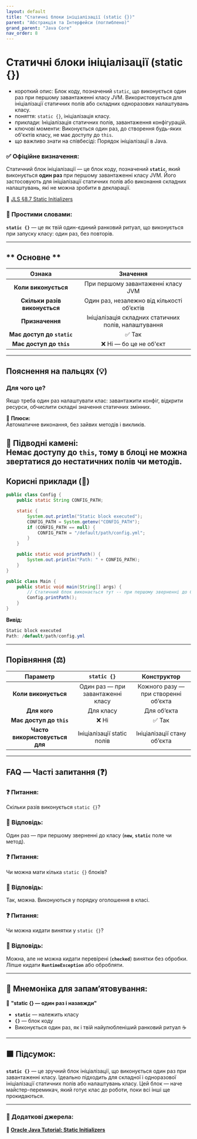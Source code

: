 ```yaml
---
layout: default
title: "Статичні блоки ініціалізації (static {})"
parent: "Абстракція та Інтерфейси (поглиблено)"
grand_parent: "Java Core"
nav_order: 8
---
```


# Статичні блоки ініціалізації (static {})

*   короткий опис: Блок коду, позначений `static`, що виконується один раз при першому завантаженні класу JVM. Використовується для ініціалізації статичних полів або складних одноразових налаштувань класу.
*   поняття: `static {}`, ініціалізація класу.
*   приклади: Ініціалізація статичних полів, завантаження конфігурацій.
*   ключові моменти: Виконується один раз, до створення будь-яких об'єктів класу, не має доступу до `this`.
*   що важливо знати на співбесіді: Порядок ініціалізації в Java.

### **✅ Офіційне визначення:**

Статичний блок ініціалізації — це блок коду, позначений **`static`**, який виконується **один раз** при першому завантаженні класу JVM. Його застосовують для ініціалізації статичних полів або виконання складних налаштувань, які не можна зробити в декларації.

🔗 [JLS §8.7 Static Initializers](https://docs.oracle.com/javase/specs/jls/se17/html/jls-8.html#jls-8.7)

### **🧠 Простими словами:**

**`static {}`** — це як твій один-єдиний ранковий ритуал, що виконується при запуску класу: один раз, без повторів.

---

## ** Основне **


| Ознака | Значення |
| :---: | :---: |
| **Коли виконується** | При першому завантаженні класу JVM |
| **Скільки разів виконується** | Один раз, незалежно від кількості об’єктів |
| **Призначення** | Ініціалізація складних статичних полів, налаштування |
| **Має доступ до `static`** | ✅ Так |
| **Має доступ до `this`** | ❌ Ні — бо це не об'єкт |

---

## **Пояснення на пальцях (💡)**

### **Для чого це?**

Якщо треба один раз налаштувати клас: завантажити конфіг, відкрити ресурси, обчислити складні значення статичних змінних.

🔸 **Плюси:**  
Автоматичне виконання, без зайвих методів і викликів.

🔸 **Підводні камені:**  
Немає доступу до **`this`**, тому в блоці не можна звертатися до нестатичних полів чи методів.
---

## **Корисні приклади (🧪)**

```java
public class Config {
    public static String CONFIG_PATH;

    static {
        System.out.println("Static block executed");
        CONFIG_PATH = System.getenv("CONFIG_PATH");
        if (CONFIG_PATH == null) {
            CONFIG_PATH = "/default/path/config.yml";
        }
    }

    public static void printPath() {
        System.out.println("Path: " + CONFIG_PATH);
    }
}

public class Main {
    public static void main(String[] args) {
        // Статичний блок виконається тут -- при першому зверненні до Config
        Config.printPath();
    }
}
```

**Вивід:**

```java
Static block executed
Path: /default/path/config.yml
```

---

## **Порівняння (⚖️)**

| Параметр | `static {}` | Конструктор |
| :---: | :---: | :---: |
| **Коли виконується** | Один раз — при завантаженні класу | Кожного разу — при створенні об’єкта |
| **Для кого** | Для класу | Для об’єкта |
| **Має доступ до `this`** | ❌ Ні | ✅ Так |
| **Часто використовується для** | Ініціалізації static полів | Ініціалізації стану об’єкта |

---

## **FAQ — Часті запитання (❓)**

### **❓ Питання:**

Скільки разів виконується `static {}`?

### **💬 Відповідь:**



 Один раз — при першому зверненні до класу (**`new`**, **`static`** поле чи метод).

### **❓ Питання:**

Чи можна мати кілька `static {}` блоків?

### **💬 Відповідь:**



 Так, можна. Виконуються у порядку оголошення в класі.

### **❓ Питання:**

Чи можна кидати винятки у `static {}`?

### **💬 Відповідь:**



 Можна, але не можна кидати перевірені (**`checked`**) винятки без обробки. Ліпше кидати **`RuntimeException`** або обробляти.

---

## **🧠 Мнемоніка для запам’ятовування:**

📌 **"static {} — один раз і назавжди"**

* **`static`** — належить класу
* **`{}`** — блок коду
* Виконується один раз, як і твій найулюбленіший ранковий ритуал ☕️

---

## **🟩 Підсумок:**

**`static {}`** — це зручний блок ініціалізації, що виконується один раз при завантаженні класу. Ідеально підходить для складної і одноразової ініціалізації статичних полів або налаштувань класу. Цей блок — наче майстер-перемикач, який готує клас до роботи, поки всі інші ще прокидаються.

---

### **🔗 Додаткові джерела:** 
**🔗 [Oracle Java Tutorial: Static Initializers](https://docs.oracle.com/javase/tutorial/java/javaOO/initial.html)**